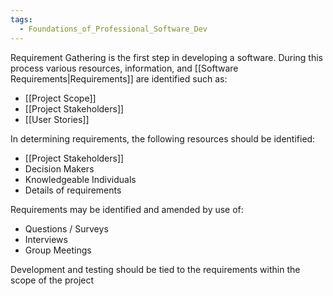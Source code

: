 ```yaml
---
tags:
  - Foundations_of_Professional_Software_Dev
---
```

Requirement Gathering is the first step in developing a software. During this process various resources, information, and [[Software Requirements|Requirements]] are identified such as:
- [[Project Scope]]
- [[Project Stakeholders]]
- [[User Stories]]

In determining requirements, the following resources should be identified:
- [[Project Stakeholders]]
- Decision Makers
- Knowledgeable Individuals
- Details of requirements

Requirements may be identified and amended by use of:
- Questions / Surveys
- Interviews
- Group Meetings

Development and testing should be tied to the requirements within the scope of the project